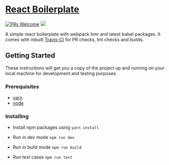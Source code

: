 # [React Boilerplate](http://react-simple-boilerplate.surge.sh/) 

[![PRs Welcome](https://img.shields.io/badge/PRs-welcome-brightgreen.svg)](https://github.com/udaypydi/react-simple-boilerplate/blob/master/CONTRIBUTING.md) ![](https://img.shields.io/travis/udaypydi/react-simple-boilerplate)

A simple react boilerplate with webpack hmr and latest babel packages. It comes with inbuilt [Travis-CI](https://travis-ci.org/) for PR checks, lint checks and builds.

## Getting Started
These instructions will get you a copy of the project up and running on your local machine for development and testing purposes.

### Prerequisites
* [yarn](https://classic.yarnpkg.com/en/docs/install/)
* [node](https://nodejs.org/en/download/) 


### Installing
- Install npm packages using `yarn install`

- Run in dev mode
    `npm run dev`

- Run in build mode
    `npm run build`
    
- Run test cases
    `npm run test`
